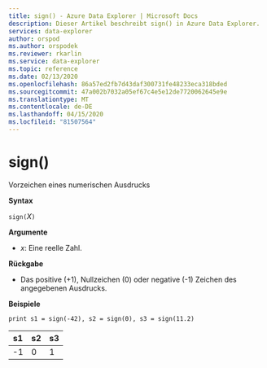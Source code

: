 ```yaml
---
title: sign() - Azure Data Explorer | Microsoft Docs
description: Dieser Artikel beschreibt sign() in Azure Data Explorer.
services: data-explorer
author: orspod
ms.author: orspodek
ms.reviewer: rkarlin
ms.service: data-explorer
ms.topic: reference
ms.date: 02/13/2020
ms.openlocfilehash: 86a57ed2fb7d43daf300731fe48233eca318bded
ms.sourcegitcommit: 47a002b7032a05ef67c4e5e12de7720062645e9e
ms.translationtype: MT
ms.contentlocale: de-DE
ms.lasthandoff: 04/15/2020
ms.locfileid: "81507564"
---
```

# <a name="sign"></a>sign()

Vorzeichen eines numerischen Ausdrucks

**Syntax**

`sign(`*X*`)`

**Argumente**

* *x*: Eine reelle Zahl.

**Rückgabe**

* Das positive (+1), Nullzeichen (0) oder negative (-1) Zeichen des angegebenen Ausdrucks. 

**Beispiele**

```kusto
print s1 = sign(-42), s2 = sign(0), s3 = sign(11.2)

```

|s1|s2|s3|
|---|---|---|
|-1|0|1|